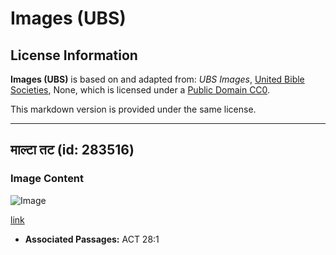 # Images (UBS)

## License Information

**Images (UBS)** is based on and adapted from: _UBS Images_, [United Bible Societies](https://unitedbiblesocieties.org/), None, which is licensed under a [Public Domain CC0](https://creativecommons.org/public-domain/cc0/).

This markdown version is provided under the same license.



--------------------------------

## माल्टा तट (id: 283516)

### Image Content

![Image](https://cdn.aquifer.bible/aquifer-content/resources/Media/WEB-0614_malta_coast.jpg)

[link](https://cdn.aquifer.bible/aquifer-content/resources/Media/WEB-0614_malta_coast.jpg)

* **Associated Passages:** ACT 28:1

